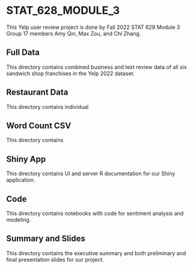 # STAT_628_MODULE_3
This Yelp user review project is done by Fall 2022 STAT 629 Module 3 Group 17 members Amy Qin, Max Zou, and Chi Zhang.

## Full Data
This directory contains combined business and text review data of all six sandwich shop franchises in the Yelp 2022 dataset.

## Restaurant Data
This directory contains individual 

## Word Count CSV
This directory contains

## Shiny App
This directory contains UI and server R documentation for our Shiny application.

## Code
This directory contains notebooks with code for sentiment analysis and modeling.

## Summary and Slides
This directory contains the executive summary and both preliminary and final presentation slides for our project.
